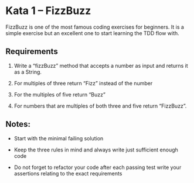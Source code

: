 # Kata 1 – FizzBuzz

FizzBuzz is one of the most famous coding exercises for beginners. It is a simple exercise but an excellent one to start learning the TDD flow with.

## Requirements
1. Write a “fizzBuzz” method that accepts a number as input and returns it as a String.

2. For multiples of three return “Fizz” instead of the number

3. For the multiples of five return “Buzz”

4. For numbers that are multiples of both three and five return “FizzBuzz”.

## Notes:

- Start with the minimal failing solution

- Keep the three rules in mind and always write just sufficient enough code

- Do not forget to refactor your code after each passing test
write your assertions relating to the exact requirements